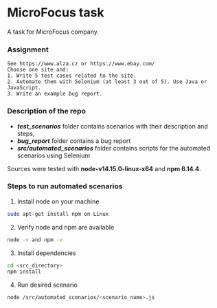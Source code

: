 # MicroFocus task
A task for MicroFocus company. 

### Assignment
```
See https://www.alza.cz or https://www.ebay.com/
Choose one site and:
1. Write 5 test cases related to the site.
2. Automate them with Selenium (at least 3 out of 5). Use Java or JavaScript.
3. Write an example bug report.
```

### Description of the repo
- **_test_scenarios_** folder contains scenarios with their description and steps,
- **_bug_report_** folder contains a bug report
- **_src/automated_scenarios_** folder contains scripts for the automated scenarios using Selenium

Sources were tested with **node-v14.15.0-linux-x64** and **npm 6.14.4**.


### Steps to run automated scenarios
1. Install node on your machine
```bash
sudo apt-get install npm on Linux
```
2. Verify node and npm are available 
```bash
node -v and npm -v
```
3. Install dependencies 
```bash
cd <src_directory>
npm install
```
4. Run desired scenario
```bash
node /src/automated_scenarios/<scenario_name>.js
```